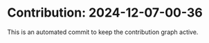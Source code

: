 # Contribution: 2024-12-07-00-36
This is an automated commit to keep the contribution graph active.
